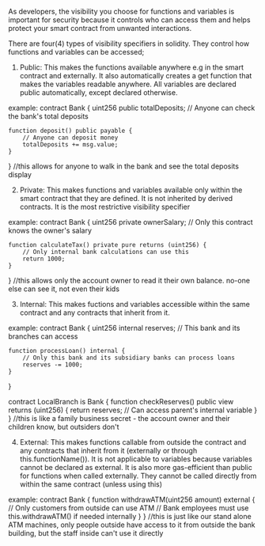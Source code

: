 As developers, the visibility you choose for functions and variables is important for security because it controls who can access them and helps protect your smart contract from unwanted interactions.

There are four(4) types of visibility specifiers in solidity. They control how functions and variables can be accessed;
1. Public: This makes the functions available anywhere e.g in the smart contract and externally. It also automatically creates a get function that makes the variables readable anywhere. All variables are declared public automatically, except declared otherwise.

example: contract Bank {
    uint256 public totalDeposits; // Anyone can check the bank's total deposits
    
    function deposit() public payable {
        // Anyone can deposit money
        totalDeposits += msg.value;
    }
} //this allows for anyone to walk in the bank and see the total deposits display


2. Private: This makes functions and variables available only within the smart contract that they are defined. It is not inherited by derived contracts. It is the most restrictive visibility specifier

example: contract Bank {
    uint256 private ownerSalary; // Only this contract knows the owner's salary
    
    function calculateTax() private pure returns (uint256) {
        // Only internal bank calculations can use this
        return 1000;
    }
} //this allows only the account owner to read it their own balance. no-one else can see it, not even their kids


3. Internal: This makes fuctions and variables accessible within the same contract and any contracts that inherit from it.

example: contract Bank {
    uint256 internal reserves; // This bank and its branches can access
    
    function processLoan() internal {
        // Only this bank and its subsidiary banks can process loans
        reserves -= 1000;
    }
}

contract LocalBranch is Bank {
    function checkReserves() public view returns (uint256) {
        return reserves; // Can access parent's internal variable
    }
}  //this is like a family business secret - the account owner and their children know, but outsiders don't


4. External: This makes functions callable from outside the contract and any contracts that inherit from it (externally or through this.functionName()). It is not applicable to variables because variables cannot be declared as external. It is also more gas-efficient than public for functions when called externally. They cannot be called directly from within the same contract (unless using this)

example: contract Bank {
    function withdrawATM(uint256 amount) external {
        // Only customers from outside can use ATM
        // Bank employees must use this.withdrawATM() if needed internally
    }
}   //this is just like our stand alone ATM machines, only people outside have access to it from outside the bank building, but the staff inside can't use it directly